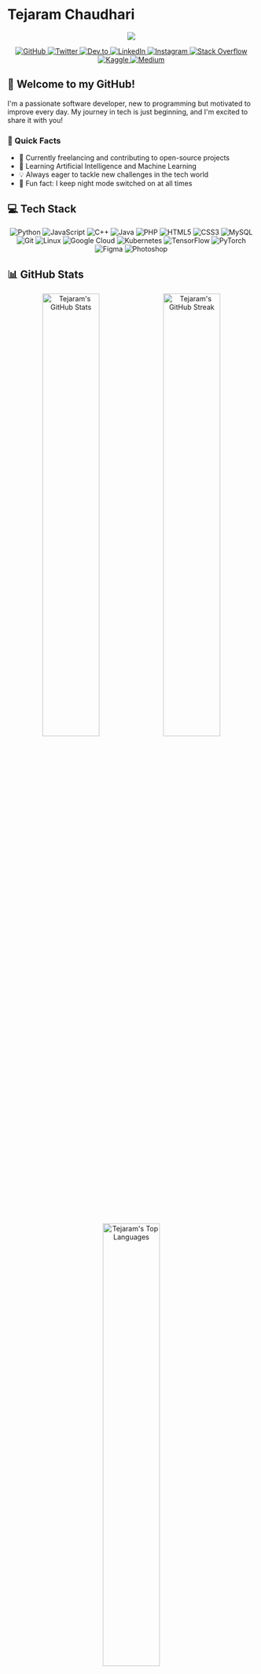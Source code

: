 # Tejaram Chaudhari

<p align="center">
  <img src="https://readme-typing-svg.herokuapp.com/?lines=Software+Developer;AI+%26+ML+Enthusiast;Open+Source+Contributor&center=true&width=380&height=45">
</p>

<p align="center">
  <a href="https://github.com/tejaschaudhari131">
    <img src="https://img.shields.io/badge/GitHub-100000?style=for-the-badge&logo=github&logoColor=white" alt="GitHub">
  </a>
  <a href="https://twitter.com/TejasCh32900009">
    <img src="https://img.shields.io/badge/Twitter-1DA1F2?style=for-the-badge&logo=twitter&logoColor=white" alt="Twitter">
  </a>
  <a href="https://dev.to/tejaschaudhari131">
    <img src="https://img.shields.io/badge/dev.to-0A0A0A?style=for-the-badge&logo=dev.to&logoColor=white" alt="Dev.to">
  </a>
  <a href="https://www.linkedin.com/in/tejaramchaudhari/">
    <img src="https://img.shields.io/badge/LinkedIn-0077B5?style=for-the-badge&logo=linkedin&logoColor=white" alt="LinkedIn">
  </a>
  <a href="https://www.instagram.com/simplytejasc/">
    <img src="https://img.shields.io/badge/Instagram-E4405F?style=for-the-badge&logo=instagram&logoColor=white" alt="Instagram">
  </a>
  <a href="https://stackoverflow.com/users/22173772/tejaram-chaudhari">
    <img src="https://img.shields.io/badge/Stack_Overflow-FE7A16?style=for-the-badge&logo=stack-overflow&logoColor=white" alt="Stack Overflow">
  </a>
  <a href="https://www.kaggle.com/tejaramchaudhari">
    <img src="https://img.shields.io/badge/Kaggle-20BEFF?style=for-the-badge&logo=kaggle&logoColor=white" alt="Kaggle">
  </a>
  <a href="https://medium.com/@tejaschaudhari131">
    <img src="https://img.shields.io/badge/Medium-12100E?style=for-the-badge&logo=medium&logoColor=white" alt="Medium">
  </a>
</p>

## 👋 Welcome to my GitHub!

I'm a passionate software developer, new to programming but motivated to improve every day. My journey in tech is just beginning, and I'm excited to share it with you!

### 🚀 Quick Facts

- 🔭 Currently freelancing and contributing to open-source projects
- 🌱 Learning Artificial Intelligence and Machine Learning
- 💡 Always eager to tackle new challenges in the tech world
- 🌙 Fun fact: I keep night mode switched on at all times

## 💻 Tech Stack

<p align="center">
  <img src="https://img.shields.io/badge/Python-3776AB?style=for-the-badge&logo=python&logoColor=white" alt="Python">
  <img src="https://img.shields.io/badge/JavaScript-F7DF1E?style=for-the-badge&logo=javascript&logoColor=black" alt="JavaScript">
  <img src="https://img.shields.io/badge/C++-00599C?style=for-the-badge&logo=c%2B%2B&logoColor=white" alt="C++">
  <img src="https://img.shields.io/badge/Java-ED8B00?style=for-the-badge&logo=java&logoColor=white" alt="Java">
  <img src="https://img.shields.io/badge/PHP-777BB4?style=for-the-badge&logo=php&logoColor=white" alt="PHP">
  <img src="https://img.shields.io/badge/HTML5-E34F26?style=for-the-badge&logo=html5&logoColor=white" alt="HTML5">
  <img src="https://img.shields.io/badge/CSS3-1572B6?style=for-the-badge&logo=css3&logoColor=white" alt="CSS3">
  <img src="https://img.shields.io/badge/MySQL-4479A1?style=for-the-badge&logo=mysql&logoColor=white" alt="MySQL">
  <img src="https://img.shields.io/badge/Git-F05032?style=for-the-badge&logo=git&logoColor=white" alt="Git">
  <img src="https://img.shields.io/badge/Linux-FCC624?style=for-the-badge&logo=linux&logoColor=black" alt="Linux">
  <img src="https://img.shields.io/badge/Google_Cloud-4285F4?style=for-the-badge&logo=google-cloud&logoColor=white" alt="Google Cloud">
  <img src="https://img.shields.io/badge/Kubernetes-326CE5?style=for-the-badge&logo=kubernetes&logoColor=white" alt="Kubernetes">
  <img src="https://img.shields.io/badge/TensorFlow-FF6F00?style=for-the-badge&logo=tensorflow&logoColor=white" alt="TensorFlow">
  <img src="https://img.shields.io/badge/PyTorch-EE4C2C?style=for-the-badge&logo=pytorch&logoColor=white" alt="PyTorch">
  <img src="https://img.shields.io/badge/Figma-F24E1E?style=for-the-badge&logo=figma&logoColor=white" alt="Figma">
  <img src="https://img.shields.io/badge/Photoshop-31A8FF?style=for-the-badge&logo=adobe-photoshop&logoColor=white" alt="Photoshop">
</p>

## 📊 GitHub Stats

<p align="center">
  <img src="https://github-readme-stats.vercel.app/api?username=tejaschaudhari131&show_icons=true&theme=radical" alt="Tejaram's GitHub Stats" width="48%"/>
  <img src="https://github-readme-streak-stats.herokuapp.com/?user=tejaschaudhari131&theme=radical" alt="Tejaram's GitHub Streak" width="48%"/>
</p>

<p align="center">
  <img src="https://github-readme-stats.vercel.app/api/top-langs?username=tejaschaudhari131&show_icons=true&locale=en&layout=compact&theme=radical" alt="Tejaram's Top Languages" width="48%"/>
</p>

## 🏆 GitHub Trophies

<p align="center">
  <img src="https://github-profile-trophy.vercel.app/?username=tejaschaudhari131&theme=darkhub&no-frame=true&row=1&column=7" alt="Tejaram's Trophies">
</p>

---

<p align="center">
  <img src="https://komarev.com/ghpvc/?username=tejaschaudhari131&label=Profile%20views&color=0e75b6&style=flat" alt="Profile views">
</p>

<p align="center">💼 Any freelance work? Feel free to reach out!</p>
<p align="center">📫 How to reach me: <a href="mailto:tejaschaudhari131@gmail.com">tejaschaudhari131@gmail.com</a></p>
